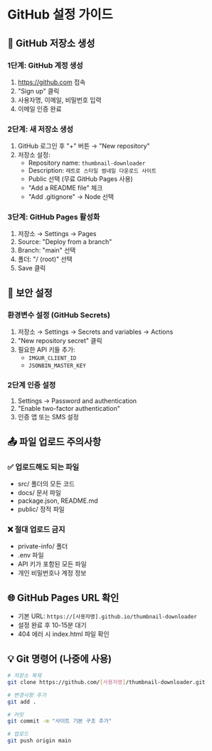 # GitHub 설정 가이드

## 🚀 GitHub 저장소 생성

### 1단계: GitHub 계정 생성
1. https://github.com 접속
2. "Sign up" 클릭
3. 사용자명, 이메일, 비밀번호 입력
4. 이메일 인증 완료

### 2단계: 새 저장소 생성
1. GitHub 로그인 후 "+" 버튼 → "New repository"
2. 저장소 설정:
   - Repository name: `thumbnail-downloader`
   - Description: `레트로 스타일 썸네일 다운로드 사이트`
   - Public 선택 (무료 GitHub Pages 사용)
   - "Add a README file" 체크
   - "Add .gitignore" → Node 선택

### 3단계: GitHub Pages 활성화
1. 저장소 → Settings → Pages
2. Source: "Deploy from a branch"
3. Branch: "main" 선택
4. 폴더: "/ (root)" 선택
5. Save 클릭

## 🔐 보안 설정

### 환경변수 설정 (GitHub Secrets)
1. 저장소 → Settings → Secrets and variables → Actions
2. "New repository secret" 클릭
3. 필요한 API 키들 추가:
   - `IMGUR_CLIENT_ID`
   - `JSONBIN_MASTER_KEY`

### 2단계 인증 설정
1. Settings → Password and authentication
2. "Enable two-factor authentication"
3. 인증 앱 또는 SMS 설정

## 📤 파일 업로드 주의사항

### ✅ 업로드해도 되는 파일
- src/ 폴더의 모든 코드
- docs/ 문서 파일
- package.json, README.md
- public/ 정적 파일

### ❌ 절대 업로드 금지
- private-info/ 폴더
- .env 파일
- API 키가 포함된 모든 파일
- 개인 비밀번호나 계정 정보

## 🌐 GitHub Pages URL 확인
- 기본 URL: `https://[사용자명].github.io/thumbnail-downloader`
- 설정 완료 후 10-15분 대기
- 404 에러 시 index.html 파일 확인

## 💡 Git 명령어 (나중에 사용)
```bash
# 저장소 복제
git clone https://github.com/[사용자명]/thumbnail-downloader.git

# 변경사항 추가
git add .

# 커밋
git commit -m "사이트 기본 구조 추가"

# 업로드
git push origin main
```